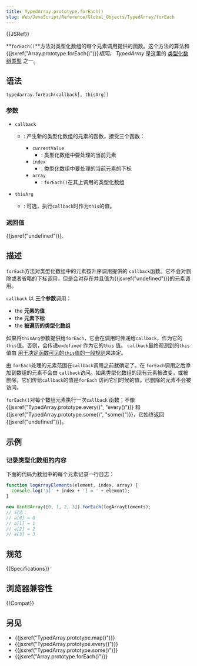 ```yaml
---
title: TypedArray.prototype.forEach()
slug: Web/JavaScript/Reference/Global_Objects/TypedArray/forEach
---
```


{{JSRef}}

**`forEach()`**方法对类型化数组的每个元素调用提供的函数。这个方法的算法和 {{jsxref("Array.prototype.forEach()")}}_相同。_ _TypedArray_ 是这里的 [类型化数组类型](/zh-CN/docs/Web/JavaScript/Reference/Global_Objects/TypedArray#TypedArray_objects) 之一。

## 语法

```plain
typedarray.forEach(callback[, thisArg])
```

### 参数

- `callback`

  - : 产生新的类型化数组的元素的函数，接受三个函数：

    - `currentValue`
      - : 类型化数组中要处理的当前元素
    - `index`
      - : 类型化数组中要处理的当前元素的下标
    - `array`
      - : `forEach()`在其上调用的类型化数组

- `thisArg`
  - : 可选，执行`callback`时作为`this`的值。

### 返回值

{{jsxref("undefined")}}.

## 描述

`forEach`方法对类型化数组中的元素按升序调用提供的 `callback`函数。它不会对删除或者省略的下标调用，但是会对存在并且值为{{jsxref("undefined")}}的元素调用。

`callback` 以 **三个参数**调用：

- the **元素的值**
- the **元素下标**
- the **被遍历的类型化数组**

如果将`thisArg`参数提供给`forEach`，它会在调用时传递给`callback`，作为它的 `this`值。否则，会传递`undefined` 作为它的`this` 值。 `callback`最终观测到的`this`值由 [用于决定函数可见的`this`值的一般规则](/zh-CN/docs/Web/JavaScript/Reference/Operators/this)来决定。

由 `forEach`处理的元素范围在`callback`调用之前就确定了。在 `forEach`调用之后添加到数组的元素不会由 `callback`访问。如果类型化数组的现有元素被改变，或被删除，它们传给`callback`的值是`forEach` 访问它们时候的值。已删除的元素不会被访问。

`forEach()`对每个数组元素执行一次`callback` 函数；不像 {{jsxref("TypedArray.prototype.every()", "every()")}} 和{{jsxref("TypedArray.prototype.some()", "some()")}}，它始终返回 {{jsxref("undefined")}}。

## 示例

### 记录类型化数组的内容

下面的代码为数组中的每个元素记录一行日志：

```js
function logArrayElements(element, index, array) {
  console.log('a[' + index + '] = ' + element);
}

new Uint8Array([0, 1, 2, 3]).forEach(logArrayElements);
// 日志：
// a[0] = 0
// a[1] = 1
// a[2] = 2
// a[3] = 3
```

## 规范

{{Specifications}}

## 浏览器兼容性

{{Compat}}

## 另见

- {{jsxref("TypedArray.prototype.map()")}}
- {{jsxref("TypedArray.prototype.every()")}}
- {{jsxref("TypedArray.prototype.some()")}}
- {{jsxref("Array.prototype.forEach()")}}
